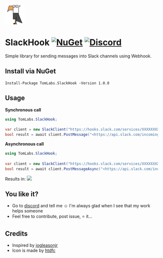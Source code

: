 <img src="https://raw.githubusercontent.com/TomasBouda/SlackHook/master/icon.png" height="64">

# SlackHook [![NuGet](https://img.shields.io/nuget/v/TomLabs.SlackHook.svg)](https://www.nuget.org/packages/TomLabs.SlackHook/) [![Discord](https://img.shields.io/badge/chat-on%20discord-orange.svg)](https://discord.gg/AFa3SzV)
Simple library for sending messages into Slack channels using Webhook.

## Install via NuGet

```
Install-Package TomLabs.SlackHook -Version 1.0.0
```

## Usage
**Synchronous call**
```cs
using TomLabs.SlackHook;

var client = new SlackClient("https://hooks.slack.com/services/XXXXXXXXX/XXXXXXXXX/xxxxxxxxxxxxxxxxxxxxxxxx");
bool result = await client.PostMessage("<https://api.slack.com/incoming-webhooks|See more info> and message text", "Info", "general", ":thumbsup:");
```

**Asynchronous call**
```cs
using TomLabs.SlackHook;

var client = new SlackClient("https://hooks.slack.com/services/XXXXXXXXX/XXXXXXXXX/xxxxxxxxxxxxxxxxxxxxxxxx");
bool result = await client.PostMessageAsync("<https://api.slack.com/incoming-webhooks|See more info> and message text", "Info", "general", ":thumbsup:");
```
Results in:
<img src="http://image.ibb.co/kbJ98H/slackhook.png">

## You like it?
* Go to [discord](https://discord.gg/AFa3SzV) and tell me :relaxed: I'm always glad when I see that my work helps someone
* Feel free to contribute, post issue, :star: it...

## Credits
* Inspired by [jogleasonjr](https://gist.github.com/jogleasonjr/7121367)
* Icon is made by [htdfc](http://www.how-to-draw-funny-cartoons.com)

